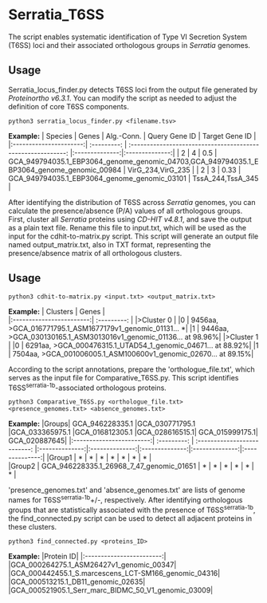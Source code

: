 # Serratia_T6SS
The script enables systematic identification of Type VI Secretion System (T6SS) loci and their associated orthologous groups in *Serratia* genomes.

## Usage
Serratia_locus_finder.py detects T6SS loci from the output file generated by *Proteinortho v6.3.1*. You can modify the script as needed to adjust the definition of core T6SS components.

```shell
python3 serratia_locus_finder.py <filename.tsv>
```
**Example:** 
|       Species       |  Genes   |                   Alg.-Conn.              |   Query Gene ID   |   Target Gene ID   |
|:----------------------:| :---------: | :----------------------------------------------------------: |:--------------:|:--------------:|
|     2     |     4    |   0.5         | GCA_949794035.1_EBP3064_genome_genomic_04703,GCA_949794035.1_EBP3064_genome_genomic_00984 | VirG_234,VirG_235 |
|     2     |     3    |   0.33        | GCA_949794035.1_EBP3064_genome_genomic_03101 | TssA_244,TssA_345 |

After identifying the distribution of T6SS across *Serratia* genomes, you can calculate the presence/absence (P/A) values of all orthologous groups. First, cluster all *Serratia* proteins using *CD-HIT v4.8.1*, and save the output as a plain text file. Rename this file to input.txt, which will be used as the input for the cdhit-to-matrix.py script. This script will generate an output file named output_matrix.txt, also in TXT format, representing the presence/absence matrix of all orthologous clusters.

## Usage

```shell
python3 cdhit-to-matrix.py <input.txt> <output_matrix.txt>
```
**Example:** 
|       Clusters           |    Genes    |         
|:------------------------:| :---------: | 
|>Cluster 0 |
|0   |    9456aa, >GCA_016771795.1_ASM1677179v1_genomic_01131... *|
|1   |    9446aa, >GCA_030130165.1_ASM3013016v1_genomic_01136... at 98.96%|
|>Cluster 1 |
|0   |   6291aa, >GCA_000476315.1_UTAD54_1_genomic_04671... at 88.92%|
|1   |    7504aa, >GCA_001006005.1_ASM100600v1_genomic_02670... at 89.15%|

According to the script annotations, prepare the 'orthologue_file.txt', which serves as the input file for Comparative_T6SS.py. This script identifies T6SS<sup>serratia-1b</sup>-associated orthologous proteins.

```shell
python3 Comparative_T6SS.py <orthologue_file.txt> <presence_genomes.txt> <absence_genomes.txt>
```
**Example:** 
|Groups|   GCA_946228335.1 |GCA_030771795.1 |GCA_033365975.1 |GCA_016812305.1 |GCA_028616515.1| GCA_015999175.1| GCA_020887645|
|:------------------------:| :---------: | :--------------------------: |:--------------:|:--------------:|:--------------:|:--------------:|:--------------:|
|Group1 | *     |  *  |    *   |    *  |     * |      *   |    *    |  
|Group2 | GCA_946228335.1_26968_7_47_genomic_01651     |   *     |  *  |     *  |     *    |   *    |  *    | 


'presence_genomes.txt' and 'absence_genomes.txt' are lists of genome names  for T6SS<sup>serratia-1b</sup>+/-, respectively. After identifying orthologous groups that are statistically associated with the presence of T6SS<sup>serratia-1b</sup>, the find_connected.py script can be used to detect all adjacent proteins in these clusters.

```shell
python3 find_connected.py <proteins_ID>
```
**Example:** 
|Protein ID|
|:------------------------:|
|GCA_000264275.1_ASM26427v1_genomic_00347|
|GCA_000442455.1_S.marcescens_LCT-SM166_genomic_04316|
|GCA_000513215.1_DB11_genomic_02635|
|GCA_000521905.1_Serr_marc_BIDMC_50_V1_genomic_03009|

